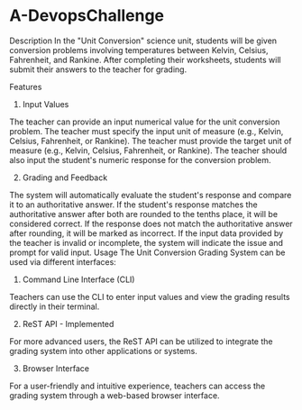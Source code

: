 # A-DevopsChallenge

Description
In the "Unit Conversion" science unit, students will be given conversion problems involving temperatures between Kelvin, Celsius, Fahrenheit, and Rankine. After completing their worksheets, students will submit their answers to the teacher for grading.

Features
1. Input Values

The teacher can provide an input numerical value for the unit conversion problem.
The teacher must specify the input unit of measure (e.g., Kelvin, Celsius, Fahrenheit, or Rankine).
The teacher must provide the target unit of measure (e.g., Kelvin, Celsius, Fahrenheit, or Rankine).
The teacher should also input the student's numeric response for the conversion problem.

2. Grading and Feedback

The system will automatically evaluate the student's response and compare it to an authoritative answer.
If the student's response matches the authoritative answer after both are rounded to the tenths place, it will be considered correct.
If the response does not match the authoritative answer after rounding, it will be marked as incorrect.
If the input data provided by the teacher is invalid or incomplete, the system will indicate the issue and prompt for valid input.
Usage
The Unit Conversion Grading System can be used via different interfaces:

1. Command Line Interface (CLI) 


Teachers can use the CLI to enter input values and view the grading results directly in their terminal.

2. ReST API - Implemented

For more advanced users, the ReST API can be utilized to integrate the grading system into other applications or systems.

3. Browser Interface

For a user-friendly and intuitive experience, teachers can access the grading system through a web-based browser interface.
